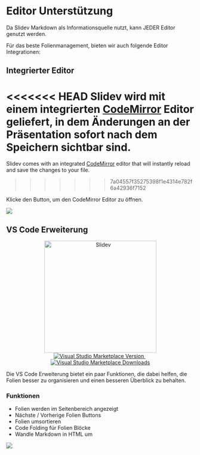 # Editor Unterstützung

Da Slidev Markdown als Informationsquelle nutzt, kann JEDER Editor genutzt werden.

Für das beste Folienmanagement, bieten wir auch folgende Editor Integrationen:

## Integrierter Editor

<<<<<<< HEAD
Slidev wird mit einem integrierten [CodeMirror](https://codemirror.net/) Editor geliefert, in dem Änderungen an der Präsentation sofort nach dem Speichern sichtbar sind. 
=======
Slidev comes with an integrated [CodeMirror](https://codemirror.net/) editor that will instantly reload and save the changes to your file.
>>>>>>> 7a04557f35275398f1e4314e782f6a42936f7152

Klicke den <carbon-edit class="inline-icon-btn"/> Button, um den CodeMirror Editor zu öffnen.

![](/screenshots/integrated-editor.png)

## VS Code Erweiterung

<p align="center">
    <a href="https://github.com/slidevjs/slidev" target="_blank">
        <img src="https://cdn.jsdelivr.net/gh/slidevjs/slidev/assets/logo-for-vscode.png" alt="Slidev" width="300"/>
    </a>
    <br>
    <a href="https://marketplace.visualstudio.com/items?itemName=antfu.slidev" target="__blank">
        <img src="https://img.shields.io/visual-studio-marketplace/v/antfu.slidev.svg?color=4EC5D4&amp;label=VS%20Code%20Marketplace&logo=visual-studio-code" alt="Visual Studio Marketplace Version" />
    </a>
    &nbsp;
    <a href="https://marketplace.visualstudio.com/items?itemName=antfu.slidev" target="__blank">
        <img src="https://img.shields.io/visual-studio-marketplace/d/antfu.slidev.svg?color=2B90B6" alt="Visual Studio Marketplace Downloads" />
    </a>
</p>

Die VS Code Erweiterung bietet ein paar Funktionen, die dabei helfen, die Folien besser zu organisieren und einen besseren Überblick zu behalten.

### Funktionen

- Folien werden im Seitenbereich angezeigt
- Nächste / Vorherige Folien Buttons
- Folien umsortieren
- Code Folding für Folien Blöcke
- Wandle Markdown in HTML um

![](https://user-images.githubusercontent.com/11247099/116809994-cc2caa00-ab73-11eb-879f-60585747c3c9.png)

<TheTweet id="1395333405345148930" />
